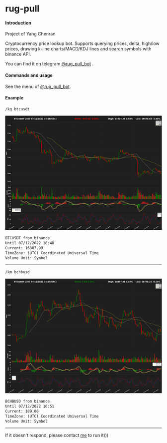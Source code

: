 # rug-pull

#### Introduction

Project of Yang Chenran

Cryptocurrency price lookup bot. Supports querying prices, delta, high/low prices, drawing k-line charts/MACD/KDJ lines and search symbols with binance API.

You can find it on telegram [@rug_pull_bot](https://t.me/rug_pull_bot) .

#### Commands and usage

See the menu of [@rug_pull_bot](https://t.me/rug_pull_bot).

#### Example

```
/kq btcusdt
```

![kl](sample_data/klbtc.jpg)

```
BTCUSDT from binance
Until 07/12/2022 16:48
Current: 16807.99
TimeZone: (UTC) Coordinated Universal Time
Volume Unit: Symbol
```

---

```
/km bchbusd
```

![](sample_data/klbch.jpg)

```
BCHBUSD from binance
Until 07/12/2022 16:51
Current: 109.00
TimeZone: (UTC) Coordinated Universal Time
Volume Unit: Symbol
```

---

If it doesn't respond, please contact [me](https://t.me/chenranyang) to run it)))
